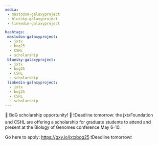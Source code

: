 ```yaml
---
media:
 - mastodon-galaxyproject
 - bluesky-galaxyproject
 - linkedin-galaxyproject

hashtags:
 mastodon-galaxyproject:
  - jxtx
  - bog25
  - CSHL
  - scholarship
 bluesky-galaxyproject:
  - jxtx
  - bog25
  - CSHL
  - scholarship
 linkedin-galaxyproject:
  - jxtx
  - bog25
  - CSHL
  - scholarship
---
```

🎉 BoG scholarship opportunity! 🎉
❗️Deadline tomorrow: the jxtxFoundation and CSHL are offering a scholarship for graduate students to attend and present at the Biology of Genomes conference May 6-10. 

Go here to apply: https://gxy.io/jxtxbog25 
❗️Deadline tomorrow❗️
